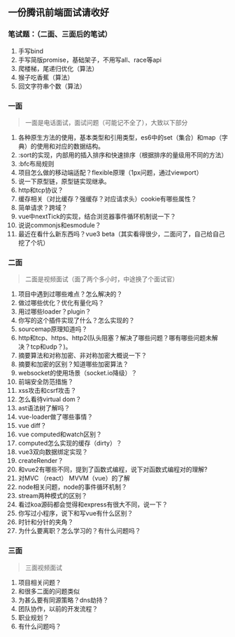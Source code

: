 ## 一份腾讯前端面试请收好
### 笔试题：（二面、三面后的笔试）
1. 手写bind 
2. 手写简版promise，基础架子，不用写all、race等api
3. 爬楼梯，尾递归优化（算法）
4. 猴子吃香蕉（算法）
5. 回文字符串个数（算法）

### 一面
> 一面是电话面试，面试问题（可能记不全了），大致以下部分
1. 各种原生方法的使用，基本类型和引用类型，es6中的set（集合）和map（字典）的使用和对应的数据结构。
2. :sort的实现，内部用的插入排序和快速排序（根据排序的量级用不同的方法）
3. :bfc布局规则
4. 项目怎么做的移动端适配？flexible原理（1px问题，通过viewport）
5. 说一下原型链，原型链实现继承。
6. http和tcp协议？
7. 缓存相关（对比缓存？强缓存？对应请求头）cookie有哪些属性？
8. 简单请求？跨域？
9. vue中nextTick的实现，结合浏览器事件循环机制说一下？
10. 说说commonjs和esmodule？
11. 最近在看什么新东西吗？vue3 beta（其实看得很少，二面问了，自己给自己挖了个坑）

### 二面
> 二面是视频面试（面了两个多小时，中途换了个面试官）
1. 项目中遇到过哪些难点？怎么解决的？
2. 做过哪些优化？优化有量化吗？
3. 用过哪些loader？plugin？
4. 你写的这个插件实现了什么？怎么实现的？
5. sourcemap原理知道吗？
6. http和tcp、https、http2(队头阻塞？解决了哪些问题？哪有哪些问题未解决？tcp和udp？)。
7. 摘要算法和对称加密、非对称加密大概说一下？
8. 摘要和加密的区别？知道哪些加密算法？
9. websocket的使用场景（socket.io降级）？
10. 前端安全防范措施？
11. xss攻击和csrf攻击？
12. 怎么看待virtual dom？
13. ast语法树了解吗？
14. vue-loader做了哪些事情？
15. vue diff？
16. vue computed和watch区别？
17. computed怎么实现的缓存（dirty）？
18. vue3双向数据绑定实现？
19. createRender？
20. 和vue2有哪些不同，提到了函数式编程，说下对函数式编程对的理解?
21. 对MVC （react） MVVM（vue）的了解
22. node相关问题，node的事件循环机制？
23. stream两种模式的区别？
24. 看过koa源码都会觉得和express有很大不同，说一下？
25. 你写过小程序，说下和写vue有什么区别？
26. 时针和分针的夹角？
27. 为什么要离职？怎么学习的？有什么问题吗？

### 三面
> 三面视频面试
1. 项目相关问题？
2. 和很多二面的问题类似
3. 为甚么要有同源策略？dns劫持？
4. 团队协作，以前的开发流程？
5. 职业规划？
6. 有什么问题吗？